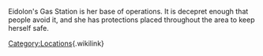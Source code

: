 Eidolon\'s Gas Station is her base of operations. It is decepret enough
that people avoid it, and she has protections placed throughout the area
to keep herself safe.

[Category:Locations](Category:Locations "Category:Locations"){.wikilink}
